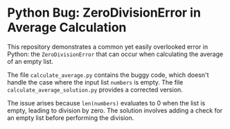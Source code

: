 # Python Bug: ZeroDivisionError in Average Calculation

This repository demonstrates a common yet easily overlooked error in Python: the `ZeroDivisionError` that can occur when calculating the average of an empty list.

The file `calculate_average.py` contains the buggy code, which doesn't handle the case where the input list `numbers` is empty.  The file `calculate_average_solution.py` provides a corrected version.

The issue arises because `len(numbers)` evaluates to 0 when the list is empty, leading to division by zero.  The solution involves adding a check for an empty list before performing the division.